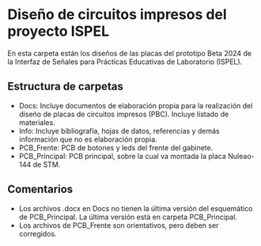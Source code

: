 # Diseño de circuitos impresos del proyecto ISPEL

En esta carpeta están los diseños de las placas del prototipo Beta 2024 de la Interfaz de Señales para Prácticas Educativas de Laboratorio (ISPEL). 

## Estructura de carpetas

- Docs: Incluye documentos de elaboración propia para la realización del diseño de placas de circuitos impresos (PBC). Incluye listado de materiales.
- Info: Incluye bibliografía, hojas de datos, referencias y demás información que no es elaboración propia.
- PCB_Frente: PCB de botones y leds del frente del gabinete.
- PCB_Principal: PCB principal, sobre la cual va montada la placa Nuleao-144 de STM.

## Comentarios

- Los archivos .docx en Docs no tienen la última versión del esquemático de PCB_Principal. La última versión está en carpeta PCB_Principal.
- Los archivos de PCB_Frente son orientativos, pero deben ser corregidos.
